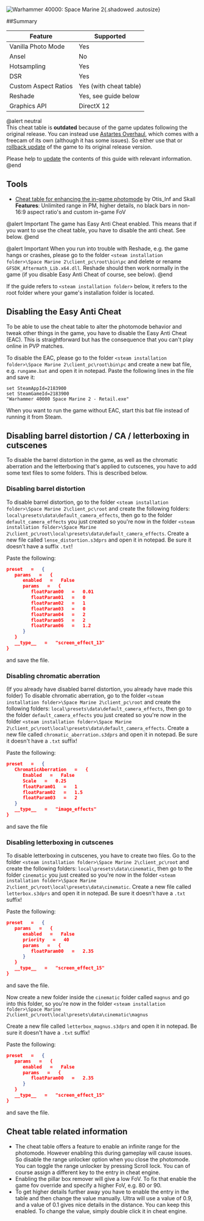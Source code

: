 ![Warhammer 40000: Space Marine 2](Images\spacemarine2header.jpg "Shot by Otis_Inf"){.shadowed .autosize}

##Summary

Feature | Supported
--|--
Vanilla Photo Mode | Yes
Ansel | No
Hotsampling | Yes
DSR | Yes
Custom Aspect Ratios | Yes (with cheat table)
Reshade | Yes, see guide below
Graphics API | DirectX 12
 
@alert neutral  
This cheat table is **outdated** because of the game updates following the original release. You can instead use [Astartes Overhaul](https://www.nexusmods.com/warhammer40000spacemarine2/mods/89), which comes with a freecam of its own (although it has some issues). So either use that or [rollback update](../GeneralGuides/steam_update_guide.htm) of the game to its original release version.

Please help to [update](https://framedsc.com/contribute.htm#updating-guides) the contents of this guide with relevant information.
@end

## Tools

* [Cheat table for enhancing the in-game photomode](..\CheatTables\SM2_PM.CT) by Otis_Inf and Skall  
**Features**: Unlimited range in PM, higher details, no black bars in non-16:9 aspect ratio's and custom in-game FoV

@alert Important
The game has Easy Anti Cheat enabled. This means that if you want to use the cheat table, you have to disable the anti cheat. See below.
@end

@alert Important
When you run into trouble with Reshade, e.g. the game hangs or crashes, please go to the folder `<steam installation folder>\Space Marine 2\client_pc\root\bin\pc` and delete or rename
`GFSDK_Aftermath_Lib.x64.dll`. Reshade should then work normally in the game (if you disable Easy Anti Cheat of course, see below).
@end

If the guide refers to `<steam installation folder>` below, it refers to the root folder where your game's installation folder is located. 

## Disabling the Easy Anti Cheat

To be able to use the cheat table to alter the photomode behavior and tweak other things in the game, you have to disable the Easy Anti Cheat (EAC). This is straightforward but
has the consequence that you can't play online in PVP matches. 

To disable the EAC, please go to the folder `<steam installation folder>\Space Marine 2\client_pc\root\bin\pc` and create a new bat file, e.g. `rungame.bat` and open it in notepad. Paste the following
lines in the file and save it:

```
set SteamAppId=2183900
set SteamGameId=2183900
"Warhammer 40000 Space Marine 2 - Retail.exe"
```

When you want to run the game without EAC, start this bat file instead of running it from Steam. 

## Disabling barrel distortion / CA / letterboxing in cutscenes

To disable the barrel distortion in the game, as well as the chromatic aberration and the letterboxing that's applied to cutscenes, 
you have to add some text files to some folders. This is described below. 

### Disabling barrel distortion

To disable barrel distortion, go to the folder `<steam installation folder>\Space Marine 2\client_pc\root` and create the following folders: `local\presets\data\default_camera_effects`, 
then go to the folder `default_camera_effects` you just created so you're now in the folder `<steam installation folder>\Space Marine 2\client_pc\root\local\presets\data\default_camera_effects`.
Create a new file called `lense_distortion.s3dprs` and open it in notepad. Be sure it doesn't have a suffix `.txt`!

Paste the following:
```json
preset   =   {
   params   =   {
      enabled   =   False
      params   =   {
         floatParam00   =   0.01
         floatParam01   =   0
         floatParam02   =   1
         floatParam03   =   0
         floatParam04   =   2
         floatParam05   =   2
         floatParam06   =   1.2
      }
   }
   __type__   =   "screen_effect_13"
}
```
and save the file. 

### Disabling chromatic aberration

(If you already have disabled barrel distortion, you already have made this folder)
To disable chromatic aberration, go to the folder `<steam installation folder>\Space Marine 2\client_pc\root` and create the following folders: `local\presets\data\default_camera_effects`, 
then go to the folder `default_camera_effects` you just created so you're now in the folder `<steam installation folder>\Space Marine 2\client_pc\root\local\presets\data\default_camera_effects`.
Create a new file called `chromatic_aberration.s3dprs` and open it in notepad. Be sure it doesn't have a `.txt` suffix!

Paste the following:

```json
preset   =   {
   ChromaticAberration   =   {
      Enabled   =   False
      Scale   =   0.25
      floatParam01   =   1
      floatParam02   =   1.5
      floatParam03   =   2
   }
   __type__   =   "image_effects"
}
```
and save the file

### Disabling letterboxing in cutscenes

To disable letterboxing in cutscenes, you have to create two files. 
Go to the folder `<steam installation folder>\Space Marine 2\client_pc\root` and create the following folders: `local\presets\data\cinematic`, 
then go to the folder `cinematic` you just created so you're now in the folder `<steam installation folder>\Space Marine 2\client_pc\root\local\presets\data\cinematic`.
Create a new file called `letterbox.s3dprs` and open it in notepad. Be sure it doesn't have a `.txt` suffix!

Paste the following:
```json
preset   =   {
   params   =   {
      enabled   =   False
      priority   =   40
      params   =   {
         floatParam00   =   2.35
      }
   }
   __type__   =   "screen_effect_15"
}
```
and save the file.

Now create a new folder inside the `cinematic` folder called `magnus` and go into this folder, so you're now in the folder 
`<steam installation folder>\Space Marine 2\client_pc\root\local\presets\data\cinematic\magnus`

Create a new file called `letterbox_magnus.s3dprs` and open it in notepad. Be sure it doesn't have a `.txt` suffix!

Paste the following:
```json
preset   =   {
   params   =   {
      enabled   =   False
      params   =   {
         floatParam00   =   2.35
      }
   }
   __type__   =   "screen_effect_15"
}
```
and save the file. 

## Cheat table related information

- The cheat table offers a feature to enable an infinite range for the photomode. However enabling this during gameplay will cause issues. So disable the range unlocker
  option when you close the photomode. You can toggle the range unlocker by pressing Scroll lock. You can of course assign a different key to the entry in cheat engine.
- Enabling the pillar box remover will give a low FoV. To fix that enable the game fov override and specify a higher FoV, e.g. 80 or 90. 
- To get higher details further away you have to enable the entry in the table and then change the value manually. Ultra will use a value of 0.9, and a value of 0.1 gives 
  nice details in the distance. You can keep this enabled. To change the value, simply double click it in cheat engine. 



